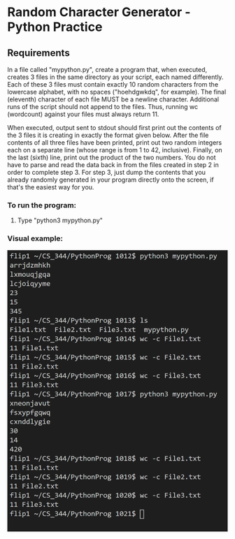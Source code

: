 # Random Character Generator - Python Practice

## Requirements

In a file called "mypython.py", create a program that, when executed, creates 3 files in the same directory as your script, each named differently. Each of these 3 files must contain exactly 10 random characters from the lowercase alphabet, with no spaces ("hoehdgwkdq", for example). The final (eleventh) character of each file MUST be a newline character. Additional runs of the script should not append to the files. Thus, running wc (wordcount) against your files must always return 11.

When executed, output sent to stdout should first print out the contents of the 3 files it is creating in exactly the format given below.
After the file contents of all three files have been printed, print out two random integers each on a separate line (whose range is from 1 to 42, inclusive).
Finally, on the last (sixth) line, print out the product of the two numbers.
You do not have to parse and read the data back in from the files created in step 2 in order to complete step 3. For step 3, just dump the contents that you already randomly generated in your program directly onto the screen, if that's the easiest way for you. 

### To run the program:
1. Type "python3 mypython.py"

### Visual example:
![Alt Image pythonProgram](/python.PNG?raw=true)
